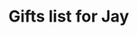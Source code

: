 # Gifts list for Jay
<div class="list"></div>
<script>
const div = document.getElementById("list");
const listURL = "./assets/jay.json";
const list = new Request(listURL);
const wishlist = await fetch(list);
const WL = await wishlist.json();
console.log(WL);
if (div) div.innerHTML = WL
</script>